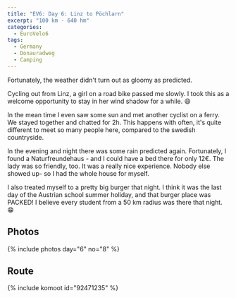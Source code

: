 ```yaml
---
title: "EV6: Day 6: Linz to Pöchlarn"
excerpt: "100 km - 640 hm"
categories:
  - EuroVelo6
tags:
  - Germany
  - Donauradweg
  - Camping
---
```

Fortunately, the weather didn't turn out as gloomy as predicted. 

Cycling out from Linz, a girl on a road bike passed me slowly. I took this as a welcome opportunity to stay in her wind shadow for a while. 😄

In the mean time I even saw some sun and met another cyclist on a ferry. We stayed together and chatted for 2h. This happens with often, it's quite different to meet so many people here, compared to the swedish countryside.

In the evening and night there was some rain predicted again. Fortunately, I found a Naturfreundehaus - and I could have a bed there for only 12€. The lady was so friendly, too. It was a really nice experience.
Nobody else showed up- so I had the whole house for myself.

I also treated myself to a pretty big burger that night. I think it was the last day of the Austrian school summer holiday, and that burger place was PACKED! I believe every student from a 50 km radius was there that night. 😁

## Photos

{% include photos day="6" no="8" %}

## Route

{% include komoot id="92471235" %}
